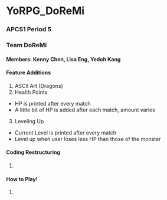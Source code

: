 # YoRPG_DoReMi

### APCS1 Period 5
### Team DoReMi
#### Members: Kenny Chen, Lisa Eng, Yedoh Kang

#### Feature Additions
1. ASCII Art (Dragons)
2. Health Points
  * HP is printed after every match
  * A little bit of HP is added after each match, amount varies
3. Leveling Up
  * Current Level is printed after every match
  * Level up when user loses less HP than those of the monster

#### Coding Restructuring
1. 

#### How to Play!
1. 





